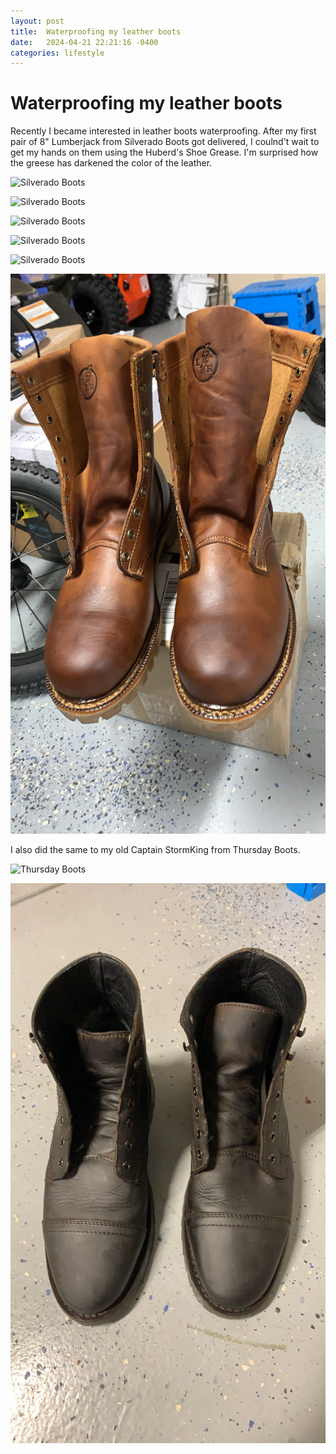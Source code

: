 ```yaml
---
layout: post
title:  Waterproofing my leather boots
date:   2024-04-21 22:21:16 -0400
categories: lifestyle
---
```


# Waterproofing my leather boots

Recently I became interested in leather boots waterproofing. After my first pair of 8" Lumberjack from Silverado Boots got delivered, I coulnd't wait to get my hands on them using the Huberd's Shoe Grease. I'm surprised how the greese has darkened the color of the leather.

![Silverado Boots](/assets/images/silverado-boots-1.jpeg)

![Silverado Boots](/assets/images/silverado-boots-2.jpeg)

![Silverado Boots](/assets/images/silverado-boots-3.jpeg)

![Silverado Boots](/assets/images/silverado-boots-4.jpeg)

![Silverado Boots](/assets/images/silverado-boots-5.jpeg)

![Silverado Boots](/assets/images/silverado-boots-6.jpeg)


I also did the same to my old Captain StormKing from Thursday Boots.

![Thursday Boots](/assets/images/thursday-boots-1.jpeg)

![Thursday Boots](/assets/images/thursday-boots-2.jpeg)